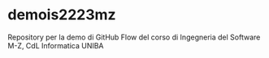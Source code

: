 # demois2223mz
Repository per la demo di GitHub Flow del corso di Ingegneria del Software M-Z, CdL Informatica UNIBA
